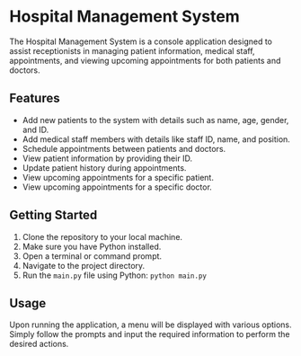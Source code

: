 # Hospital Management System

The Hospital Management System is a console application designed to assist receptionists in managing patient information, medical staff, appointments, and viewing upcoming appointments for both patients and doctors.

## Features

- Add new patients to the system with details such as name, age, gender, and ID.
- Add medical staff members with details like staff ID, name, and position.
- Schedule appointments between patients and doctors.
- View patient information by providing their ID.
- Update patient history during appointments.
- View upcoming appointments for a specific patient.
- View upcoming appointments for a specific doctor.

## Getting Started

1. Clone the repository to your local machine.
2. Make sure you have Python installed.
3. Open a terminal or command prompt.
4. Navigate to the project directory.
5. Run the `main.py` file using Python: `python main.py`

## Usage

Upon running the application, a menu will be displayed with various options. Simply follow the prompts and input the required information to perform the desired actions.


